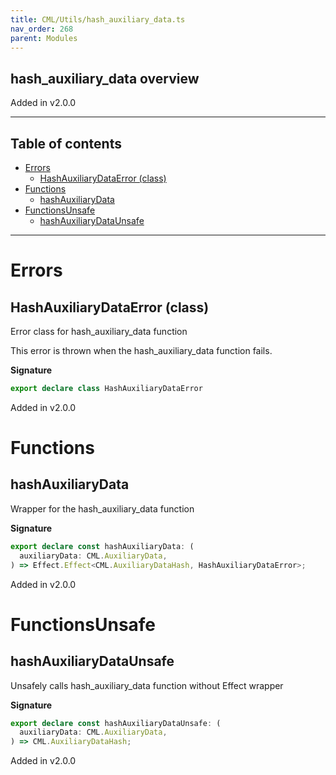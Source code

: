 ```yaml
---
title: CML/Utils/hash_auxiliary_data.ts
nav_order: 268
parent: Modules
---
```


## hash_auxiliary_data overview

Added in v2.0.0

---

<h2 class="text-delta">Table of contents</h2>

- [Errors](#errors)
  - [HashAuxiliaryDataError (class)](#hashauxiliarydataerror-class)
- [Functions](#functions)
  - [hashAuxiliaryData](#hashauxiliarydata)
- [FunctionsUnsafe](#functionsunsafe)
  - [hashAuxiliaryDataUnsafe](#hashauxiliarydataunsafe)

---

# Errors

## HashAuxiliaryDataError (class)

Error class for hash_auxiliary_data function

This error is thrown when the hash_auxiliary_data function fails.

**Signature**

```ts
export declare class HashAuxiliaryDataError
```

Added in v2.0.0

# Functions

## hashAuxiliaryData

Wrapper for the hash_auxiliary_data function

**Signature**

```ts
export declare const hashAuxiliaryData: (
  auxiliaryData: CML.AuxiliaryData,
) => Effect.Effect<CML.AuxiliaryDataHash, HashAuxiliaryDataError>;
```

Added in v2.0.0

# FunctionsUnsafe

## hashAuxiliaryDataUnsafe

Unsafely calls hash_auxiliary_data function without Effect wrapper

**Signature**

```ts
export declare const hashAuxiliaryDataUnsafe: (
  auxiliaryData: CML.AuxiliaryData,
) => CML.AuxiliaryDataHash;
```

Added in v2.0.0
